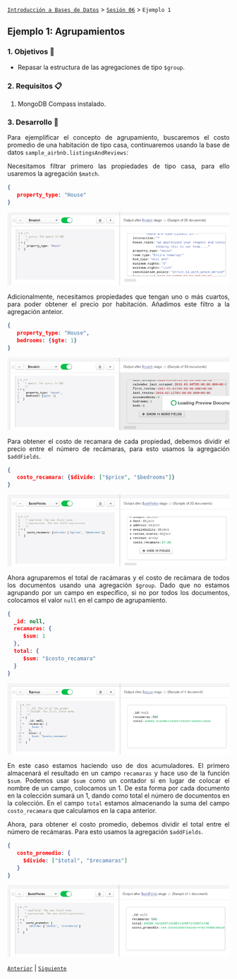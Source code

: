 [`Introducción a Bases de Datos`](../../Readme.md) > [`Sesión 06`](../Readme.md) > `Ejemplo 1`

## Ejemplo 1: Agrupamientos

<div style="text-align: justify;">

### 1. Objetivos :dart: 

- Repasar la estructura de las agregaciones de tipo `$group`.

### 2. Requisitos :clipboard:

1. MongoDB Compass instalado.

### 3. Desarrollo :rocket:

Para ejemplificar el concepto de agrupamiento, buscaremos  el costo promedio de una habitación de tipo casa, continuaremos usando la base de datos `sample_airbnb.listingsAndReviews`:
   
Necesitamos filtrar primero las propiedades de tipo casa, para ello usaremos la agregación `$match`.

   ```json
   {
      property_type: "House"
   }
   ```
   
   ![imagen](imagenes/s6e11.png)
   
Adicionalmente, necesitamos propiedades que tengan uno o más cuartos, para poder obtener el precio por habitación. Añadimos este filtro a la agregación anteior.
   
   ```json
   {
      property_type: "House",
      bedrooms: {$gte: 1}
   }
   ```
   
   ![imagen](imagenes/s6e12.png)
   
Para obtener el costo de recamara de cada propiedad, debemos dividir el precio entre el número de recámaras, para esto usamos la agregación `$addFields`.
   
   ```json
   {
      costo_recamara: {$divide: ["$price", "$bedrooms"]}
   }
   ```
   
   ![imagen](imagenes/s6e13.png)
   
Ahora agruparemos el total de racámaras y el costo de recámara de todos los documentos usando una agregación `$group`. Dado que no estamos agrupando por un campo en específico, si no por todos los documentos, colocamos el valor `null` en el campo de agrupamiento.
   
   ```json
   {
     _id: null,
     recamaras: {
        $sum: 1
     },
     total: {
        $sum: "$costo_recamara"
     }
   }
   ```
   
   ![imagen](imagenes/s6e14.png)
   
En este caso estamos haciendo uso de dos acumuladores. El primero almacenará el resultado en un campo `recamaras` y hace uso de la función `$sum`. Podemos usar `$sum` como un contador si en lugar de colocar el nombre de un campo, colocamos un 1. De esta forma por cada documento en la colección sumará un 1, dando como total el número de documentos en la colección. En el campo `total` estamos almacenando la suma del campo `costo_recamara` que calculamos en la capa anterior.
   
Ahora, para obtener el costo promedio, debemos dividir el total entre el número de recámaras. Para esto usamos la agregación `$addFields`.
   
   ```json
   {
      costo_promedio: {
        $divide: ["$total", "$recamaras"]
      }
   }
   ```
   
   ![imagen](imagenes/s6e15.png)
   
[`Anterior`](../Readme.md#agrupamientos) | [`Siguiente`](../Reto-01/Readme.md)   
